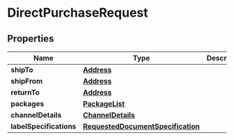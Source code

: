 # DirectPurchaseRequest

## Properties
Name | Type | Description | Notes
------------ | ------------- | ------------- | -------------
**shipTo** | [**Address**](Address.md) |  |  [optional]
**shipFrom** | [**Address**](Address.md) |  |  [optional]
**returnTo** | [**Address**](Address.md) |  |  [optional]
**packages** | [**PackageList**](PackageList.md) |  |  [optional]
**channelDetails** | [**ChannelDetails**](ChannelDetails.md) |  | 
**labelSpecifications** | [**RequestedDocumentSpecification**](RequestedDocumentSpecification.md) |  |  [optional]
